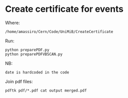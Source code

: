Create certificate for events
====

Where:

    /home/amassiro/Cern/Code/UniMiB/CreateCertificate

Run:

    python preparePDF.py
    python preparePDFVBSCAN.py
    
NB:

    date is hardcoded in the code

Join pdf files:

    pdftk pdf/*.pdf cat output merged.pdf
    
    
    